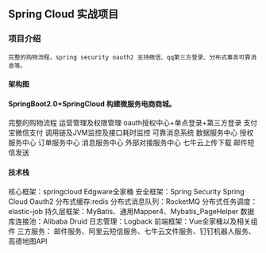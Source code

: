 ## Spring Cloud 实战项目

### 项目介绍
```
完整的购物流程，spring security oauth2 支持微信、qq第三方登录、分布式事务可靠消息等。
```
#### 架构图

#### SpringBoot2.0+SpringCloud 构建微服务电商商城。
完整的购物流程
运营管理及权限管理
oauth授权中心+单点登录+第三方登录
支付宝微信支付
调用链及JVM监控及接口耗时监控
可靠消息系统
数据服务中心
授权服务中心
订单服务中心
消息服务中心
外部对接服务中心
七牛云上传下载
邮件短信发送
#### 技术栈
核心框架：springcloud Edgware全家桶
安全框架：Spring Security Spring Cloud Oauth2
分布式缓存:redis
分布式消息队列：RocketMQ
分布式任务调度：elastic-job
持久层框架：MyBatis、通用Mapper4、Mybatis_PageHelper
数据库连接池：Alibaba Druid
日志管理：Logback
前端框架：Vue全家桶以及相关组件
三方服务： 邮件服务、阿里云短信服务、七牛云文件服务、钉钉机器人服务、高德地图API



